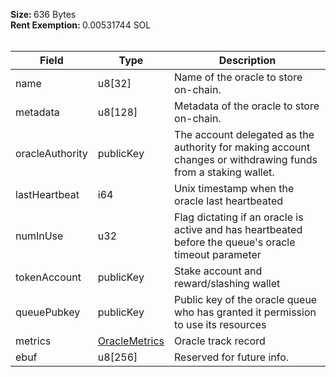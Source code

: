 <b>Size: </b>636 Bytes<br /><b>Rent Exemption: </b>0.00531744 SOL<br /><br />

| Field           | Type                                             | Description                                                                                                   |
| --------------- | ------------------------------------------------ | ------------------------------------------------------------------------------------------------------------- |
| name            | u8[32]                                           | Name of the oracle to store on-chain.                                                                         |
| metadata        | u8[128]                                          | Metadata of the oracle to store on-chain.                                                                     |
| oracleAuthority | publicKey                                        | The account delegated as the authority for making account changes or withdrawing funds from a staking wallet. |
| lastHeartbeat   | i64                                              | Unix timestamp when the oracle last heartbeated                                                               |
| numInUse        | u32                                              | Flag dictating if an oracle is active and has heartbeated before the queue's oracle timeout parameter         |
| tokenAccount    | publicKey                                        | Stake account and reward/slashing wallet                                                                      |
| queuePubkey     | publicKey                                        | Public key of the oracle queue who has granted it permission to use its resources                             |
| metrics         | [OracleMetrics](/solana/idl/types/OracleMetrics) | Oracle track record                                                                                           |
| ebuf            | u8[256]                                          | Reserved for future info.                                                                                     |
